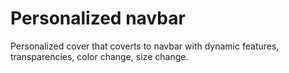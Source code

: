 # Personalized navbar
Personalized cover that coverts to navbar with dynamic features, transparencies, color change, size change.